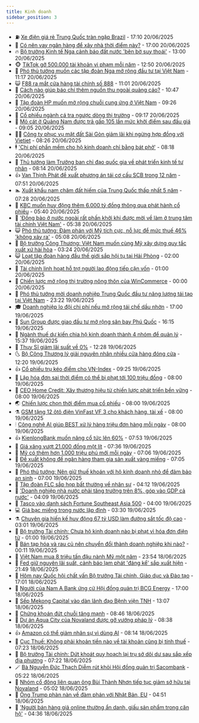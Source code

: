 ```yaml
---
title: Kinh doanh
sidebar_position: 3
---
```


<!-- vnexpress-kinh-doanh:START -->
- ⛽️ [Xe điện giá rẻ Trung Quốc tràn ngập Brazil](https://vnexpress.net/xe-dien-gia-re-trung-quoc-tran-ngap-brazil-4904018.html) - 17:10 20/06/2025
- 🐲 [Có nên vay ngân hàng để xây nhà thời điểm này?](https://vnexpress.net/co-nen-vay-ngan-hang-de-xay-nha-thoi-diem-nay-4896392.html) - 17:00 20/06/2025
- 🔥 [Bộ trưởng Kinh tế Nga cảnh báo đất nước &#39;bên bờ suy thoái&#39;](https://vnexpress.net/bo-truong-kinh-te-nga-canh-bao-dat-nuoc-ben-bo-suy-thoai-4904244.html) - 13:00 20/06/2025
- 🐵 [TikTok gỡ 500.000 tài khoản vi phạm mỗi năm](https://vnexpress.net/tiktok-go-500-000-tai-khoan-vi-pham-moi-nam-4904297.html) - 12:50 20/06/2025
- 🦅 [Phó thủ tướng muốn các tập đoàn Nga mở rộng đầu tư tại Việt Nam](https://vnexpress.net/pho-thu-tuong-muon-cac-tap-doan-nga-mo-rong-dau-tu-tai-viet-nam-4904333.html) - 11:17 20/06/2025
- 😺 [F88 ra mắt cửa hàng tài chính số 888](https://vnexpress.net/f88-ra-mat-cua-hang-tai-chinh-so-888-4904245.html) - 11:01 20/06/2025
- 🤩 [Cách nào giúp báo chí thêm nguồn thu ngoài quảng cáo?](https://vnexpress.net/cach-nao-giup-bao-chi-them-nguon-thu-ngoai-quang-cao-4904139.html) - 10:47 20/06/2025
- 🌮 [Tập đoàn HP muốn mở rộng chuỗi cung ứng ở Việt Nam](https://vnexpress.net/tap-doan-hp-muon-mo-rong-chuoi-cung-ung-o-viet-nam-4904278.html) - 09:26 20/06/2025
- 🧰 [Cổ phiếu ngành cá tra ngược dòng thị trường](https://vnexpress.net/chung-khoan-hom-nay-20-6-co-phieu-ca-tra-nguoc-dong-thi-truong-4904275.html) - 09:17 20/06/2025
- 🤔 [Mỏ cát ở Quảng Nam được trả gấp 105 lần mức khởi điểm sau đấu giá](https://vnexpress.net/mo-cat-o-quang-nam-duoc-tra-gap-105-lan-muc-khoi-diem-sau-dau-gia-4904050.html) - 09:05 20/06/2025
- 🧑‍💻 [Công ty phục vụ mặt đất Sài Gòn giảm lãi khi ngừng hợp đồng với Vietjet](https://vnexpress.net/cong-ty-phuc-vu-mat-dat-sai-gon-giam-lai-khi-ngung-hop-dong-voi-vietjet-4904215.html) - 08:26 20/06/2025
- 🕴 [&#39;Chi phí phần mềm cho hộ kinh doanh chỉ bằng bát phở&#39;](https://vnexpress.net/chi-phi-phan-mem-cho-ho-kinh-doanh-chi-bang-bat-pho-4903912.html) - 08:18 20/06/2025
- 🦩 [Thủ tướng làm Trưởng ban chỉ đạo quốc gia về phát triển kinh tế tư nhân](https://vnexpress.net/thu-tuong-lam-truong-ban-chi-dao-quoc-gia-ve-phat-trien-kinh-te-tu-nhan-4904237.html) - 08:14 20/06/2025
- 👍 [Vạn Thịnh Phát đề xuất phương án tái cơ cấu SCB trong 12 năm](https://vnexpress.net/van-thinh-phat-de-xuat-phuong-an-tai-co-cau-scb-trong-12-nam-4904101.html) - 07:51 20/06/2025
- 🏊 [Xuất khẩu nam châm đất hiếm của Trung Quốc thấp nhất 5 năm](https://vnexpress.net/xuat-khau-nam-cham-dat-hiem-cua-trung-quoc-thap-nhat-5-nam-4904081.html) - 07:28 20/06/2025
- 🤡 [KBC muốn huy động thêm 6.000 tỷ đồng thông qua phát hành cổ phiếu](https://vnexpress.net/kbc-muon-huy-dong-them-6-000-ty-dong-thong-qua-phat-hanh-co-phieu-4904092.html) - 05:40 20/06/2025
- 👀 [&#39;Đồng bào ở nước ngoài rất phấn khởi khi được mời về làm ở trung tâm tài chính Việt Nam&#39;](https://vnexpress.net/dong-bao-o-nuoc-ngoai-rat-phan-khoi-khi-duoc-moi-ve-lam-o-trung-tam-tai-chinh-viet-nam-4904076.html) - 05:38 20/06/2025
- 😺 [Phó thủ tướng: Đàm phán với Mỹ tích cực, nỗ lực để mức thuế 46% &#39;không xảy ra&#39;](https://vnexpress.net/pho-thu-tuong-dam-phan-voi-my-tich-cuc-no-luc-de-muc-thue-46-khong-xay-ra-4904068.html) - 05:08 20/06/2025
- 🦣 [Bộ trưởng Công Thương: Việt Nam muốn cùng Mỹ xây dựng quy tắc xuất xứ hài hòa](https://vnexpress.net/bo-truong-cong-thuong-viet-nam-muon-cung-my-xay-dung-quy-tac-xuat-xu-hai-hoa-4904047.html) - 03:24 20/06/2025
- 😺 [Loạt tập đoàn hàng đầu thế giới sắp hội tụ tại Hải Phòng](https://vnexpress.net/loat-tap-doan-hang-dau-the-gioi-sap-hoi-tu-tai-hai-phong-4903889.html) - 02:00 20/06/2025
- 💼 [Tài chính linh hoạt hỗ trợ người lao động tiếp cận vốn](https://vnexpress.net/tai-chinh-linh-hoat-ho-tro-nguoi-lao-dong-tiep-can-von-4903811.html) - 01:00 20/06/2025
- 🤗 [Chiến lược mở rộng thị trường nông thôn của WinCommerce](https://vnexpress.net/chien-luoc-mo-rong-thi-truong-nong-thon-cua-wincommerce-4903896.html) - 00:00 20/06/2025
- 👀 [Phó thủ tướng mời doanh nghiệp Trung Quốc đầu tư năng lượng tái tạo tại Việt Nam](https://vnexpress.net/pho-thu-tuong-moi-doanh-nghiep-trung-quoc-dau-tu-nang-luong-tai-tao-tai-viet-nam-4903903.html) - 23:22 19/06/2025
- 🎓 [Doanh nghiệp lo đội chi phí nếu mở rộng tái chế dầu nhờn](https://vnexpress.net/doanh-nghiep-lo-doi-chi-phi-neu-mo-rong-tai-che-dau-nhon-4903878.html) - 17:00 19/06/2025
- 🗽 [Sun Group được giao đầu tư mở rộng sân bay Phú Quốc](https://vnexpress.net/sun-group-duoc-giao-dau-tu-mo-rong-san-bay-phu-quoc-4903876.html) - 16:15 19/06/2025
- 🚀 [Ngành thuế dự kiến chia hộ kinh doanh thành 4 nhóm để quản lý](https://vnexpress.net/nganh-thue-du-kien-chia-ho-kinh-doanh-thanh-4-nhom-de-quan-ly-4903825.html) - 15:37 19/06/2025
- 🤗 [Thụy Sĩ giảm lãi suất về 0%](https://vnexpress.net/thuy-si-giam-lai-suat-ve-0-4903809.html) - 12:28 19/06/2025
- 🌜 [Bộ Công Thương lý giải nguyên nhân nhiều cửa hàng đóng cửa](https://vnexpress.net/bo-cong-thuong-ly-giai-nguyen-nhan-nhieu-cua-hang-dong-cua-4903865.html) - 12:20 19/06/2025
- 👍 [Cổ phiếu trụ kéo điểm cho VN-Index](https://vnexpress.net/chung-khoan-hom-nay-19-6-co-phieu-tru-keo-diem-cho-vn-index-4903778.html) - 09:25 19/06/2025
- 🤖 [Lập hóa đơn sai thời điểm có thể bị phạt tới 100 triệu đồng](https://vnexpress.net/lap-hoa-don-sai-thoi-diem-co-the-bi-phat-toi-100-trieu-dong-4903670.html) - 08:00 19/06/2025
- 🫣 [CEO Home Credit: Xây thương hiệu từ chiến lược phát triển bền vững](https://vnexpress.net/ceo-home-credit-xay-thuong-hieu-tu-chien-luoc-phat-trien-ben-vung-4903727.html) - 08:00 19/06/2025
- 🌏 [Chiến lược chọn thời điểm mua cổ phiếu](https://vnexpress.net/chien-luoc-chon-thoi-diem-mua-co-phieu-4903716.html) - 08:00 19/06/2025
- ⚗️ [GSM tặng 12 ôtô điện VinFast VF 3 cho khách hàng, tài xế](https://vnexpress.net/gsm-tang-12-oto-dien-vinfast-vf-3-cho-khach-hang-tai-xe-4903252.html) - 08:00 19/06/2025
- 🕯 [Công nghệ AI giúp BEST xử lý hàng triệu đơn hàng mỗi ngày](https://vnexpress.net/cong-nghe-ai-giup-best-xu-ly-hang-trieu-don-hang-moi-ngay-4898021.html) - 08:00 19/06/2025
- 👍 [KienlongBank muốn nâng cổ tức lên 60%](https://vnexpress.net/kienlongbank-muon-nang-co-tuc-len-60-4903687.html) - 07:53 19/06/2025
- 🤠 [Giá xăng vượt 21.000 đồng một lít](https://vnexpress.net/gia-xang-moi-nhat-hom-nay-19-6-4903702.html) - 07:36 19/06/2025
- 🌊 [Mỹ có thêm hơn 1.000 triệu phú mới mỗi ngày](https://vnexpress.net/my-co-them-hon-1-000-trieu-phu-moi-moi-ngay-4903624.html) - 07:06 19/06/2025
- 🌈 [Đề xuất không để ngân hàng tham gia sản xuất vàng miếng](https://vnexpress.net/de-xuat-khong-de-ngan-hang-tham-gia-san-xuat-vang-mieng-4903668.html) - 07:05 19/06/2025
- 🥳 [Phó thủ tướng: Nên giữ thuế khoán với hộ kinh doanh nhỏ để đảm bảo an sinh](https://vnexpress.net/quoc-hoi-tiep-tuc-chat-van-bo-truong-tai-chinh-chieu-19-6-4903690-tong-thuat.html) - 07:00 19/06/2025
- 🐻 [Tập đoàn FLC sắp họp bất thường về nhân sự](https://vnexpress.net/tap-doan-flc-sap-hop-bat-thuong-ve-nhan-su-4903615.html) - 04:12 19/06/2025
- 💫 [&#39;Doanh nghiệp nhà nước phải tăng trưởng trên 8%, góp vào GDP cả nước&#39;](https://vnexpress.net/doanh-nghiep-nha-nuoc-phai-tang-truong-tren-8-gop-vao-gdp-ca-nuoc-4903637.html) - 04:09 19/06/2025
- 🤩 [Tasco vào danh sách Fortune Southeast Asia 500](https://vnexpress.net/tasco-vao-danh-sach-fortune-southeast-asia-500-4903594.html) - 04:00 19/06/2025
- 💻 [Giá bạc miếng trong nước lập đỉnh](https://vnexpress.net/gia-bac-mieng-trong-nuoc-lap-dinh-4903583.html) - 03:30 19/06/2025
- ⚗️ [Chuyên gia hiến kế huy động 67 tỷ USD làm đường sắt tốc độ cao](https://vnexpress.net/chuyen-gia-hien-ke-huy-dong-67-ty-usd-lam-duong-sat-toc-do-cao-4903064.html) - 03:01 19/06/2025
- 🌈 [Bộ trưởng Tài chính: Chưa hộ kinh doanh nào bị phạt vì hóa đơn điện tử](https://vnexpress.net/quoc-hoi-chat-van-bo-truong-tai-chinh-sang-19-6-4903504-tong-thuat.html) - 01:00 19/06/2025
- 🌝 [Bán tạp hóa và rau củ nên chuyển đổi thành doanh nghiệp khi nào?](https://vnexpress.net/ban-tap-hoa-va-rau-cu-nen-chuyen-doi-thanh-doanh-nghiep-khi-nao-4903118.html) - 00:11 19/06/2025
- 🥸 [Việt Nam mua 8 triệu tấn đậu nành Mỹ một năm](https://vnexpress.net/viet-nam-mua-8-trieu-tan-dau-nanh-my-mot-nam-4903424.html) - 23:54 18/06/2025
- 🦆 [Fed giữ nguyên lãi suất, cảnh báo lạm phát &#39;đáng kể&#39; sắp xuất hiện](https://vnexpress.net/fed-giu-nguyen-lai-suat-canh-bao-lam-phat-dang-ke-sap-xuat-hien-4903476.html) - 21:49 18/06/2025
- 🌋 [Hôm nay Quốc hội chất vấn Bộ trưởng Tài chính, Giáo dục và Đào tạo](https://vnexpress.net/hom-nay-quoc-hoi-chat-van-bo-truong-tai-chinh-giao-duc-va-dao-tao-4903273.html) - 17:01 18/06/2025
- 🦍 [Người của Nam A Bank ứng cử Hội đồng quản trị BCG Energy](https://vnexpress.net/nguoi-cua-nam-a-bank-xuat-hien-tai-bcg-energy-4903444.html) - 17:00 18/06/2025
- 🤔 [Sếp Mekong Capital vào dàn lãnh đạo Bệnh viện TNH](https://vnexpress.net/sep-mekong-capital-vao-dan-lanh-dao-benh-vien-tnh-4903445.html) - 13:07 18/06/2025
- 🧰 [Chứng khoán đứt chuỗi tăng mạnh](https://vnexpress.net/chung-khoan-dut-chuoi-tang-manh-4903352.html) - 08:46 18/06/2025
- 🌝 [Dự án Aqua City của Novaland được gỡ vướng pháp lý](https://vnexpress.net/du-an-aqua-city-cua-novaland-duoc-go-vuong-phap-ly-4903296.html) - 08:38 18/06/2025
- 👍 [Amazon có thể giảm nhân sự vì dùng AI](https://vnexpress.net/amazon-co-the-giam-nhan-su-vi-dung-ai-4903272.html) - 08:14 18/06/2025
- 🗽 [Cục Thuế: Không phải khoản tiền nào về tài khoản cũng bị tính thuế](https://vnexpress.net/cuc-thue-khong-phai-khoan-tien-nao-ve-tai-khoan-cung-bi-tinh-thue-4903226.html) - 07:23 18/06/2025
- 🐎 [Bộ trưởng Tài chính: Dứt khoát quy hoạch lại trụ sở dôi dư sau sắp xếp địa phương](https://vnexpress.net/bo-truong-tai-chinh-dut-khoat-quy-hoach-lai-tru-so-doi-du-sau-sap-xep-dia-phuong-4903205.html) - 07:22 18/06/2025
- 🪄 [Bà Nguyễn Đức Thạch Diễm rút khỏi Hội đồng quản trị Sacombank](https://vnexpress.net/ba-nguyen-duc-thach-diem-rut-khoi-hoi-dong-quan-tri-sacombank-4903229.html) - 05:22 18/06/2025
- 🎊 [Nhóm cổ đông liên quan ông Bùi Thành Nhơn tiếp tục giảm sở hữu tại Novaland](https://vnexpress.net/nhom-co-dong-lien-quan-ong-bui-thanh-nhon-tiep-tuc-giam-so-huu-tai-novaland-4903167.html) - 05:02 18/06/2025
- 🗽 [Ông Trump phàn nàn về đàm phán với Nhật Bản, EU](https://vnexpress.net/ong-trump-phan-nan-ve-dam-phan-voi-nhat-ban-eu-4903097.html) - 04:51 18/06/2025
- 🦩 [&#39;Người bán hàng giả online thường ẩn danh, giấu sản phẩm trong căn hộ&#39;](https://vnexpress.net/nguoi-ban-hang-gia-online-thuong-an-danh-giau-san-pham-trong-can-ho-4903136.html) - 04:36 18/06/2025<!-- vnexpress-kinh-doanh:END -->
